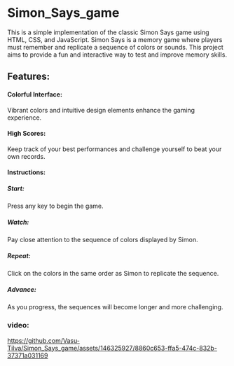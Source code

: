 # Simon_Says_game

This is a simple implementation of the classic Simon Says game using HTML, CSS, and JavaScript. Simon Says is a memory game where players must remember and replicate a sequence of colors or sounds. This project aims to provide a fun and interactive way to test and improve memory skills.

## Features:

#### Colorful Interface: 
Vibrant colors and intuitive design elements enhance the gaming experience.

#### High Scores: 
Keep track of your best performances and challenge yourself to beat your own records.

#### Instructions:
##### Start: 
Press any key to begin the game.
##### Watch: 
Pay close attention to the sequence of colors displayed by Simon.
##### Repeat: 
Click on the colors in the same order as Simon to replicate the sequence.
##### Advance: 
As you progress, the sequences will become longer and more challenging.

### video:


https://github.com/Vasu-Tilva/Simon_Says_game/assets/146325927/8860c653-ffa5-474c-832b-37371a031169

